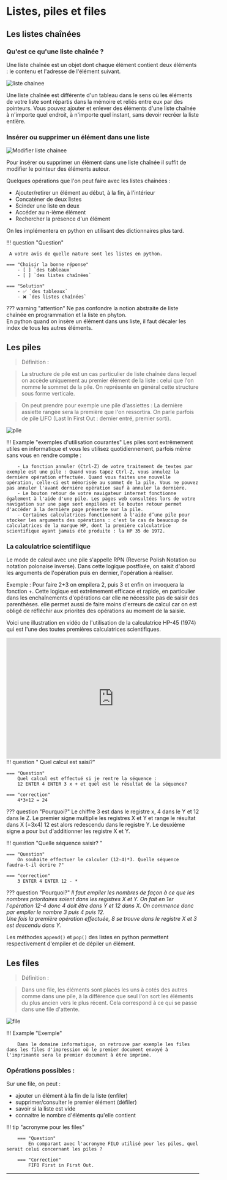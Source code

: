 # Listes, piles et files
## Les listes chaînées  
### **Qu'est ce qu'une liste chaînée ?** 

Une liste chaînée est un objet dont chaque élément contient deux éléments : le contenu et l'adresse de l'élément suivant.
<div id="center">
	<img src="img/representation_liste.jpg" alt="liste chainee"  >
</div>

  
Une liste chaînée est différente d'un tableau dans le sens où les éléments de votre liste sont répartis dans la mémoire et reliés entre eux par des pointeurs. 
Vous pouvez ajouter et enlever des éléments d'une liste chaînée à n'importe quel endroit, à n'importe quel instant, sans devoir recréer la liste entière.

### **Insérer ou supprimer un élément dans une liste**  
<div id="center">
	<img src="img/modifier liste.jpg" alt="Modifier liste chainee"  >
</div>

Pour insérer ou supprimer un élément dans une liste chaînée il suffit de modifier le pointeur des éléments autour.

Quelques opérations que l'on peut faire avec les listes chaînées :  

- Ajouter/retirer un élément au début, à la fin, à l'intérieur
- Concaténer de deux listes
- Scinder une liste en deux
- Accéder au n-ième élément
- Rechercher la présence d'un élément

On les implémentera en python en utilisant des dictionnaires plus tard.


!!! question "Question"

     A votre avis de quelle nature sont les listes en python.

    === "Choisir la bonne réponse"
        - [ ] `des tableaux`
        - [ ] `des listes chaînées`

    === "Solution"
        - ✅ `des tableaux`
        - ❌ `des listes chaînées`


??? warning "attention"
    Ne pas confondre la notion abstraite de liste chaînée en programmation et la liste en phyton.   
    En python quand on insère un élément dans uns liste, il faut décaler les index de tous les autres éléments.



## Les piles 
>Définition :

>La structure de pile est un cas particulier de liste chaînée dans lequel on accède uniquement au premier élément de la liste : celui que l'on nomme le sommet de la pile. On représente en général cette structure sous forme verticale.

>On peut prendre pour exemple une pile d'assiettes : La dernière assiette rangée sera la première que l'on ressortira. On parle parfois de pile LIFO (Last In First Out : dernier entré, premier sorti). 

<div id="center">
	<img src="img/pile1.png" alt="pile"  >
</div>
  

!!! Example "exemples d'utilisation courantes"
		Les piles sont extrêmement utiles en informatique et vous les utilisez quotidiennement, parfois même sans vous en rendre compte : 

		- La fonction annuler (Ctrl-Z) de votre traitement de textes par exemple est une pile : Quand vous tapez Ctrl-Z, vous annulez la dernière opération effectuée. Quand vous faites une nouvelle opération, celle-ci est mémorisée au sommet de la pile. Vous ne pouvez pas annuler l'avant dernière opération sauf à annuler la dernière.  
		- Le bouton retour de votre navigateur internet fonctionne également à l'aide d'une pile. Les pages web consultées lors de votre navigation sur une page sont empilées et le bouton retour permet d'accéder à la dernière page présente sur la pile.  
		- Certaines calculatrices fonctionnent à l'aide d’une pile pour stocker les arguments des opérations : c'est le cas de beaucoup de calculatrices de la marque HP, dont la première calculatrice scientifique ayant jamais été produite : la HP 35 de 1972.  

### La calculatrice scientifiique  
Le mode de calcul avec une pile s'appelle RPN (Reverse Polish Notation ou notation polonaise inverse). Dans cette logique postfixée, on saisit d'abord les arguments de l'opération puis en dernier, l'opération à réaliser.  

Exemple : Pour faire 2+3 on empilera 2, puis 3 et enfin on invoquera la fonction +. Cette logique est extrêmement efficace et rapide, en particulier dans les enchaînements d'opérations car elle ne nécessite pas de saisir des parenthèses. elle permet aussi de faire moins d'erreurs de calcul car on est obligé de réfléchir aux priorités des opérations au moment de la saisie.  

Voici une illustration en vidéo de l'utilisation de la calculatrice HP-45 (1974) qui est l'une des toutes premières calculatrices scientifiques.  

<div id="center">
<iframe width="560" height="315" src="https://www.youtube.com/embed/rXRMFTRtA4A" title="YouTube video player" frameborder="0" allow="accelerometer; autoplay; clipboard-write; encrypted-media; gyroscope; picture-in-picture" allowfullscreen></iframe>
</div>
!!! question " Quel calcul est saisi?"

    === "Question"
    	Quel calcul est effectué si je rentre la séquence :
        12 ENTER 4 ENTER 3 x + et quel est le résultat de la séquence?

    === "correction"
        4*3+12 = 24


??? question "Pourquoi?"
	Le chiffre 3 est dans le registre x, 4 dans le Y et 12 dans le Z.
	Le premier signe multiplie les registres X et Y et range le résultat dans X (=3x4) 12 est alors redescendu dans le registre Y.
	Le deuxième signe a pour but d'additionner les registre X et Y.   


!!! question "Quelle séquence saisir? "

    === "Question"
    	On souhaite effectuer le calculer (12-4)*3. Quelle séquence faudra-t-il écrire ?"
        
    === "correction"
        3 ENTER 4 ENTER 12 - *


??? question "Pourquoi?"
	*Il faut empiler les nombres de façon à ce que les nombres prioritaires soient dans les registres X et Y. 
	On fait en 1er l'opération 12-4 donc 4 doit être dans Y et 12 dans X. On commence donc par empiler le nombre 3 puis 4 puis 12.  
	Une fois la première opération effectuée, 8 se trouve dans le registre X et 3 est descendu dans Y.*  


Les méthodes `append()` et `pop()` des listes en python permettent respectivement d'empiler et de dépiler un élément.


## Les files  
>Définition :

>Dans une file, les éléments sont placés les uns à cotés des autres comme dans une pile, à la différence que seul l'on sort les éléments du plus ancien vers le plus récent. Cela correspond à ce qui se passe dans une file d'attente. 

<div id="center">
	<img src="img/file1.png" alt="file"  >
</div>
 
    

!!! Example "Exemple"

		Dans le domaine informatique, on retrouve par exemple les files dans les files d'impression où le premier document envoyé à l'imprimante sera le premier document à être imprimé.

### Opérations possibles :

Sur une file, on peut :  

- ajouter un élément à la fin de la liste (enfiler)
- supprimer/consulter le premier élément (défiler)
- savoir si la liste est vide
- connaitre le nombre d'éléments qu'elle contient

!!! tip "acronyme pour les files"

		=== "Question"
			En comparant avec l'acronyme FILO utilisé pour les piles, quel serait celui concernant les piles ?
		
		=== "Correction"
			FIFO First in First Out.   





---
